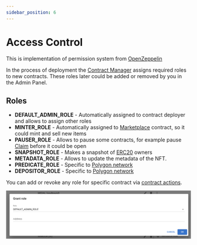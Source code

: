 ```yaml
---
sidebar_position: 6
---
```


# Access Control

This is implementation of permission system from [OpenZeppelin](https://docs.openzeppelin.com/contracts/4.x/access-control#role-based-access-control)

In the process of deployment the [Contract Manager](/admin/miscellaneous/contract-manager/) assigns required roles to new contracts.
These roles later could be added or removed by you in the Admin Panel.

## Roles

- **DEFAULT_ADMIN_ROLE** - Automatically assigned to contract deployer and allows to assign other roles
- **MINTER_ROLE** - Automatically assigned to [Marketplace](/market/overview/) contract, so it could mint and sell new items
- **PAUSER_ROLE** - Allows to pause some contracts, for example pause [Claim](/admindialog.pngclaim/) before it could be open
- **SNAPSHOT_ROLE** - Makes a snapshot of [ERC20](/admin/hierarchy/ERC20/contract/) owners
- **METADATA_ROLE** - Allows to update the metadata of the NFT.
- **PREDICATE_ROLE** - Specific to [Polygon network](https://docs.polygon.technology/docs/develop/ethereum-polygon/mintable-assets/)
- **DEPOSITOR_ROLE** - Specific to [Polygon network](https://docs.polygon.technology/docs/develop/ethereum-polygon/mintable-assets/)

You can add or revoke any role for specific contract via [contract actions](/admin/hierarchy/contract-actions).

![](/img/admin/miscellaneous/grant_role.png)
